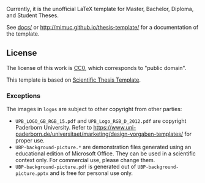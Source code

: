 Currently, it is the unofficial LaTeX template for Master, Bachelor, Diploma, and Student Theses.

See [docs/](docs/) or <http://mimuc.github.io/thesis-template/> for a documentation of the template.

## License

The license of this work is [CC0](https://creativecommons.org/publicdomain/zero/1.0/), which corresponds to "public domain".

This template is based on [Scientific Thesis Template](https://github.com/latextemplates/scientific-thesis-template).

### Exceptions

The images in `logos` are subject to other copyright from other parties:

- `UPB_LOGO_GB_RGB_15.pdf` and `UPB_Logo_RGB_D_2012.pdf` are copyright Paderborn University.
  Refer to <https://www.uni-paderborn.de/universitaet/marketing/design-vorgaben-templates/> for proper use.
- `UBP-background-picture.*` are demonstration files generated using an educational edition of Microsoft Office.
  They can be used in a scientific context only.
  For commercial use, please change them.
- `UBP-background-picture.pdf` is generated out of `UBP-background-picture.pptx` and is free for personal use only.
